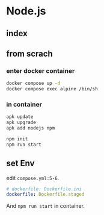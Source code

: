 # Node.js

## index

## from scrach

### enter docker container

```bash
docker compose up -d
docker compose exec alpine /bin/sh
```

### in container

```bash
apk update
apk upgrade
apk add nodejs npm

npm init
npm run start
```

## set Env

edit `compose.yml:5-6`.

```yml
# dockerfile: Dockerfile.ini
dockerfile: Dockerfile.staged
```

And `npm run start` in container.
